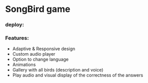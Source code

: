 # SongBird game
### deploy:

### Features:

- Adaptive & Responsive design
- Custom audio player
- Option to change language
- Animations
- Gallery with all birds (description and voice)
- Play audio and visual display of the correctness of the answers


